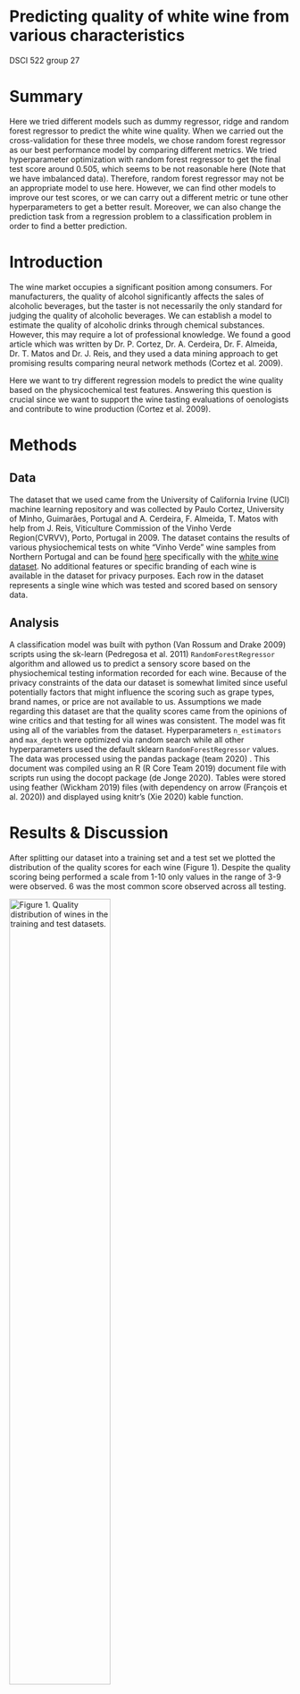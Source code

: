 Predicting quality of white wine from various characteristics
================
DSCI 522 group 27

**Summary**
===========

Here we tried different models such as dummy regressor, ridge and random
forest regressor to predict the white wine quality. When we carried out
the cross-validation for these three models, we chose random forest
regressor as our best performance model by comparing different metrics.
We tried hyperparameter optimization with random forest regressor to get
the final test score around 0.505, which seems to be not reasonable here
(Note that we have imbalanced data). Therefore, random forest regressor
may not be an appropriate model to use here. However, we can find other
models to improve our test scores, or we can carry out a different
metric or tune other hyperparameters to get a better result. Moreover,
we can also change the prediction task from a regression problem to a
classification problem in order to find a better prediction.

**Introduction**
================

The wine market occupies a significant position among consumers. For
manufacturers, the quality of alcohol significantly affects the sales of
alcoholic beverages, but the taster is not necessarily the only standard
for judging the quality of alcoholic beverages. We can establish a model
to estimate the quality of alcoholic drinks through chemical substances.
However, this may require a lot of professional knowledge. We found a
good article which was written by Dr. P. Cortez, Dr. A. Cerdeira, Dr. F.
Almeida, Dr. T. Matos and Dr. J. Reis, and they used a data mining
approach to get promising results comparing neural network methods
(Cortez et al. 2009).

Here we want to try different regression models to predict the wine
quality based on the physicochemical test features. Answering this
question is crucial since we want to support the wine tasting
evaluations of oenologists and contribute to wine production (Cortez et
al. 2009).

**Methods**
===========

**Data**
--------

The dataset that we used came from the University of California Irvine
(UCI) machine learning repository and was collected by Paulo Cortez,
University of Minho, Guimarães, Portugal and A. Cerdeira, F. Almeida, T.
Matos with help from J. Reis, Viticulture Commission of the Vinho Verde
Region(CVRVV), Porto, Portugal in 2009. The dataset contains the results
of various physiochemical tests on white “Vinho Verde” wine samples from
Northern Portugal and can be found
[here](https://archive.ics.uci.edu/ml/datasets/wine+quality)
specifically with the [white wine
dataset](%5Bhttps://archive.ics.uci.edu/ml/machine-learning-databases/wine-quality/winequality-white.csv).
No additional features or specific branding of each wine is available in
the dataset for privacy purposes. Each row in the dataset represents a
single wine which was tested and scored based on sensory data.

**Analysis**
------------

A classification model was built with python (Van Rossum and Drake 2009)
scripts using the sk-learn (Pedregosa et al. 2011)
`RandomForestRegressor` algorithm and allowed us to predict a sensory
score based on the physiochemical testing information recorded for each
wine. Because of the privacy constraints of the data our dataset is
somewhat limited since useful potentially factors that might influence
the scoring such as grape types, brand names, or price are not available
to us. Assumptions we made regarding this dataset are that the quality
scores came from the opinions of wine critics and that testing for all
wines was consistent. The model was fit using all of the variables from
the dataset. Hyperparameters `n_estimators` and `max_depth` were
optimized via random search while all other hyperparameters used the
default sklearn `RandomForestRegressor` values. The data was processed
using the pandas package (team 2020) . This document was compiled using
an R (R Core Team 2019) document file with scripts run using the docopt
package (de Jonge 2020). Tables were stored using feather (Wickham 2019)
files (with dependency on arrow (François et al. 2020)) and displayed
using knitr’s (Xie 2020) kable function.

**Results & Discussion**
========================

After splitting our dataset into a training set and a test set we
plotted the distribution of the quality scores for each wine (Figure 1).
Despite the quality scoring being performed a scale from 1-10 only
values in the range of 3-9 were observed. 6 was the most common score
observed across all testing.

<div class="figure">

<img src="../results/quality_distributions_figure.png" alt="Figure 1. Quality distribution of wines in the training and test datasets." width="60%" />
<p class="caption">
Figure 1. Quality distribution of wines in the training and test
datasets.
</p>

</div>

To determine how useful strong of an influence each feature has on the
quality score we created a correlation plot using the altair package
which shows how each of the different features is correlated with each
other (Figure 2). This chart showed us that different features had
varying degrees of influence on the quality score, with increased
alcohol content and decreased density most heavily influencing the
quality score. 

<div class="figure">

<img src="../results/corr_figure.png" alt="Figure 2. Correlation plot of the correlation between features in the white wine dataset." width="60%" />
<p class="caption">
Figure 2. Correlation plot of the correlation between features in the
white wine dataset.
</p>

</div>

In order to determine which model works best with our data we decided to
test both the `RidgeCV()` and `RandomForest()` to compare them against
the dummy regressor model. We present the cross-validation values of
this testing in Table 1. We found that random forest methods provided
the best test and training model scores and decided to proceed with
those.

| index                             | dummyregressor |      ridge | randomforest |
|:----------------------------------|---------------:|-----------:|-------------:|
| fit\_time                         |      0.0015496 |  0.0049465 |    1.4148116 |
| score\_time                       |      0.0012597 |  0.0034886 |    0.0199514 |
| test\_neg\_mean\_squared\_error   |     -0.7899251 | -0.5794524 |   -0.3952386 |
| train\_neg\_mean\_squared\_error  |     -0.7896847 | -0.5687437 |   -0.0561528 |
| test\_neg\_root\_mean\_square     |     -0.8884729 | -0.7610260 |   -0.6282872 |
| train\_neg\_root\_mean\_square    |     -0.8886236 | -0.7541385 |   -0.2369579 |
| test\_neg\_mean\_absolute\_error  |     -0.6766545 | -0.5909963 |   -0.4576842 |
| train\_neg\_mean\_absolute\_error |     -0.6765906 | -0.5871736 |   -0.1715008 |
| test\_r2                          |     -0.0007601 |  0.2655188 |    0.4993622 |
| train\_r2                         |      0.0000000 |  0.2797630 |    0.9288795 |

Table 1. Table of cross-validation results for each tested model

We found that a random forest classifier and, after performing random
search hyperparameter optimization, that hyperparameters `n_estimators`
and `max_depth` set to values of 300 and 10 respectively produced the
best model for our dataset. This resulted in us producing a model with a
training score of 0.929 and a testing score of 0.505 (Table 2).

| index                             | Tuned Model |
|:----------------------------------|------------:|
| fit\_time                         |   9.5947596 |
| score\_time                       |   0.1203021 |
| test\_neg\_mean\_squared\_error   |  -0.3910278 |
| train\_neg\_mean\_squared\_error  |  -0.0558888 |
| test\_neg\_root\_mean\_square     |  -0.6249407 |
| train\_neg\_root\_mean\_square    |  -0.2364070 |
| test\_neg\_mean\_absolute\_error  |  -0.4566409 |
| train\_neg\_mean\_absolute\_error |  -0.1737830 |
| test\_r2                          |   0.5047041 |
| train\_r2                         |   0.9292193 |

Table 2. Table of cross-validation results of the tuned model

We then examined the weight of the features present in our most
effective random forest model and charted the effect that each feature
had on the model (Figure 3). Alcohol was found to be the feature most
highly associated with higher quality scores. Other features such as
density, citric acid, and sulphates appear to have limited weight in our
model.

<div class="figure">

<img src="../results/weights_figure.png" alt="Figure 3. Bar chart showing the target weights of different features of our RandomForestRegressor model." width="60%" />
<p class="caption">
Figure 3. Bar chart showing the target weights of different features of
our RandomForestRegressor model.
</p>

</div>

Limitations & Future
====================

Some potential limitations of our model thus far are that we have only
tested a handful of different regression methods and only performed
light hyperparameter optimization thus far. There likely exists
combinations which will lead to better scoring in our model. If provided
with more time we would be able to improve our analysis by looking for
these potentially better model/hyperparameter combinations. SVM might be
an effective model to test for this specific type of problem as
mentioned in the paper by Cortez et al. (Cortez et al. 2009). Another
way to improve our model would be to implement a form of feature
selection (such as RFECV) given that we are still including all features
and that many of them seem to have little influence on the scoring of
our model. We could also potentially find a larger dataset (i.e. with
wine from around the world) or with more features since the one we are
currently working with has a limited number of features (i.e. type of
grape used in the wine) due for the sake of privacy protection.

References
==========

<div id="refs" class="references hanging-indent">

<div id="ref-CORTEZ2009547">

Cortez, Paulo, Antonio Cerdeira, Fernando Almeida, Telmo Matos, and Jose
Reis. 2009. “Modeling Wine Preferences by Data Mining from
Physicochemical Properties.” *Decision Support Systems* 47 (4): 547–53.
<https://doi.org/https://doi.org/10.1016/j.dss.2009.05.016>.

</div>

<div id="ref-docopt">

de Jonge, Edwin. 2020. *Docopt: Command-Line Interface Specification
Language*. <https://CRAN.R-project.org/package=docopt>.

</div>

<div id="ref-arrow">

François, Romain, Jeroen Ooms, Neal Richardson, and Apache Arrow. 2020.
*Arrow: Integration to ’Apache’ ’Arrow’*.
<https://CRAN.R-project.org/package=arrow>.

</div>

<div id="ref-scikit-learn">

Pedregosa, F., G. Varoquaux, A. Gramfort, V. Michel, B. Thirion, O.
Grisel, M. Blondel, et al. 2011. “Scikit-Learn: Machine Learning in
Python.” *Journal of Machine Learning Research* 12: 2825–30.

</div>

<div id="ref-R">

R Core Team. 2019. *R: A Language and Environment for Statistical
Computing*. Vienna, Austria: R Foundation for Statistical Computing.
<https://www.R-project.org/>.

</div>

<div id="ref-reback2020pandas">

team, The pandas development. 2020. *Pandas-Dev/Pandas: Pandas* (version
latest). Zenodo. <https://doi.org/10.5281/zenodo.3509134>.

</div>

<div id="ref-Python">

Van Rossum, Guido, and Fred L. Drake. 2009. *Python 3 Reference Manual*.
Scotts Valley, CA: CreateSpace.

</div>

<div id="ref-feather">

Wickham, Hadley. 2019. *Feather: R Bindings to the Feather ’Api’*.
<https://CRAN.R-project.org/package=feather>.

</div>

<div id="ref-knitr">

Xie, Yihui. 2020. *Knitr: A General-Purpose Package for Dynamic Report
Generation in R*. <https://yihui.org/knitr/>.

</div>

</div>
